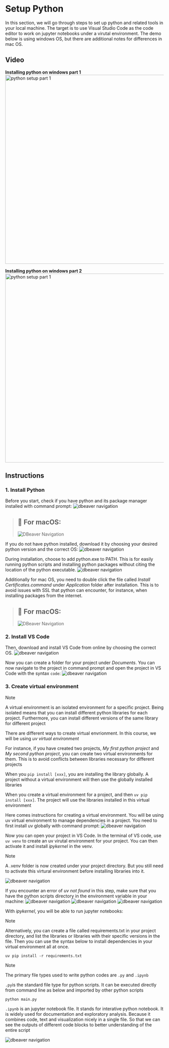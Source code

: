 # Setup Python
In this section, we will go through steps to set up python and related tools in your local machine. The target is to use Visual Studio Code as the code editor to work on jupyter notebooks under a virutal environment. The demo below is using windows OS, but there are additional notes for differences in mac OS. 

## Video 
**Installing python on windows part 1** </br>
<a href="https://youtu.be/dteU94PSNoQ" target="_blank">
  <img src="https://github.com/kokchun/assets/blob/main/python_videos/setup_part1.png?raw=true" alt="python setup part 1" width="600">
</a>

**Installing python on windows part 2**</br>
<a href="https://youtu.be/Lkr6yRUCHbA" target="_blank">
  <img src="https://github.com/kokchun/assets/blob/main/python_videos/setup_part2.png?raw=true" alt="python setup part 1" width="600">
</a>


## Instructions

### 1. Install Python

Before you start, check if you have python and its package manager installed with command prompt:
<img src="https://github.com/kokchun/assets/blob/main/install_python/check_window.png?raw=true" alt="dbeaver navigation">

> ## 🍎 For macOS:
> ![DBeaver Navigation](https://github.com/kokchun/assets/blob/main/install_python/check_mac.png?raw=true)

If you do not have python installed, download it by choosing your desired python version and the correct OS:
<img src="https://github.com/kokchun/assets/blob/main/install_python/downloadpython.png?raw=true" alt="dbeaver navigation">

During installation, choose to add python.exe to PATH. This is for easily running python scripts and installing python packages without citing the location of the python executable.
<img src="https://github.com/kokchun/assets/blob/main/install_python/path(1).png?raw=true" alt="dbeaver navigation">

Additionally for mac OS, you need to double click the file called *Install Certificates.command* under *Application* folder after installation. This is to avoid issues with SSL that python can encounter, for instance, when installing packages from the internet. 
> ## 🍎 For macOS:
> ![DBeaver Navigation](https://github.com/kokchun/assets/blob/main/install_python/installcert.png?raw=true)

### 2. Install VS Code

Then, download and install VS Code from online by choosing the correct OS. 
<img src="https://github.com/kokchun/assets/blob/main/install_python/downloadvsc.png?raw=true" alt="dbeaver navigation">

Now you can create a folder for your project under *Documents*. You can now navigate to the project in command prompt and open the project in VS Code with the syntax ```code```: 
<img src="https://github.com/kokchun/assets/blob/main/install_python/openvsc.png?raw=true" alt="dbeaver navigation">

### 3. Create virtual environment

> [!NOTE]                                                                      
> A virtual environment is an isolated environment for a specific project. Being isolated means that you can install different python libraries for each project. Furthermore, you can install different versions of the same library for different project </br>
>
> There are different ways to create virtual envrionment. In this course, we will be using *uv virtual environment*
> 
> For instance, if you have created two projects, *My first python project* and *My second python project*, you can create two virtual environments for them. This is to avoid conflicts between libraries necessary for different projects </br>
> 
> When you ```pip install [xxx]```, you are installing the library globally. A project without a virtual environment will then use the globally installed libraries </br>
>
> When you create a virtual environment for a project, and then ```uv pip install [xxx]```. The project will use the libraries installed in this virtual environment 


Here comes instructions for creating a virtual environment. You will be using uv virtual environment to manage dependencies in a project. You need to first install uv globally with command prompt: 
<img src="https://github.com/kokchun/assets/blob/main/install_python/installuv.png?raw=true" alt="dbeaver navigation">

Now you can open your project in VS Code. In the terminal of VS code, use ```uv venv``` to create an uv virutal environment for your project. You can then activate it and install *ipykernel* in the venv. 

> [!NOTE]
> A *.venv* folder is now created under your project directory. But you still need to activate this virtural environment before installing libraries into it.      

<img src="https://github.com/kokchun/assets/blob/main/install_python/venv.png?raw=true" alt="dbeaver navigation">

If you encounter an error of *uv not found* in this step, make sure that you have the python scripts directory in the environment variable in your machine: 
<img src="https://github.com/kokchun/assets/blob/main/install_python/environment_variable.png?raw=true" alt="dbeaver navigation">
<img src="https://github.com/kokchun/assets/blob/main/install_python/environment_variable_2.png?raw=true" alt="dbeaver navigation">
<img src="https://github.com/kokchun/assets/blob/main/install_python/python_paths.png?raw=true" alt="dbeaver navigation">

With *ipykernel*, you will be able to run jupyter notebooks: 

> [!NOTE]
> Alternatively, you can create a file called requirements.txt in your project directory, and list the libraries or libraries with their specific versions in the file. Then you can use the syntax below to install dependencies in your virtual environment all at once.
>  ``` console
> uv pip install -r requirements.txt
>```

> [!NOTE]
> The primary file types used to write python codes are ```.py``` and ```.ipynb``` </br>
> 
> ```.py```is the standard file type for python scripts. It can be executed directly from command line as below and imported by other python scripts
> ``` console
> python main.py
>```
> ```.ipynb``` is an jupyter notebook file. It stands for interative python notebook. It is widely used for documentation and exploratory analysis. Because it combines code, text and visualization nicely in a single file. So that we can see the outputs of different code blocks to better understanding of the entire script

<img src="https://github.com/kokchun/assets/blob/main/install_python/test.png?raw=true" alt="dbeaver navigation">










